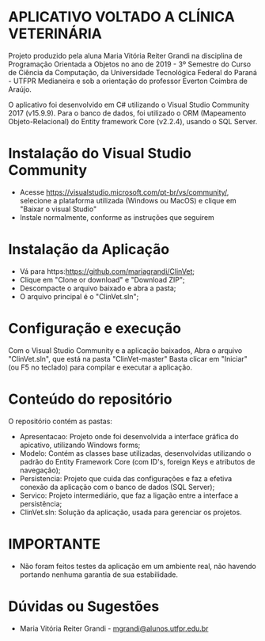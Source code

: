 # APLICATIVO VOLTADO A CLÍNICA VETERINÁRIA
Projeto produzido pela aluna Maria Vitória Reiter Grandi na disciplina de Programação Orientada a Objetos no ano de 2019 - 3º Semestre do Curso de Ciência da Computação, da Universidade Tecnológica Federal do Paraná - UTFPR Medianeira e sob a orientação do professor Everton Coimbra de Araújo.

O aplicativo foi desenvolvido em C# utilizando o Visual Studio Community 2017 (v15.9.9). Para o banco de dados, foi utilizado o ORM (Mapeamento Objeto-Relacional) do Entity framework Core (v2.2.4), usando o SQL Server.

# Instalação do Visual Studio Community
* Acesse https://visualstudio.microsoft.com/pt-br/vs/community/, selecione a plataforma utilizada (Windows ou MacOS) e clique em "Baixar o visual Studio"
* Instale normalmente, conforme as instruções que seguirem

# Instalação da Aplicação
* Vá para https:https://github.com/mariagrandi/ClinVet;
* Clique em "Clone or download" e "Download ZIP";
* Descompacte o arquivo baixado e abra a pasta;
* O arquivo principal é o "ClinVet.sln";

# Configuração e execução
Com o Visual Studio Community e a aplicação baixados, Abra o arquivo "ClinVet.sln", que está na pasta "ClinVet-master"
Basta clicar em "Iniciar" (ou F5 no teclado) para compilar e executar a aplicação.

# Conteúdo do repositório
O repositório contém as pastas:

* Apresentacao: Projeto onde foi desenvolvida a interface gráfica do apicativo, utilizando Windows forms;
* Modelo: Contém as classes base utilizadas, desenvolvidas utilizando o padrão do Entity Framework Core (com ID's, foreign Keys e atributos de navegação);
* Persistencia: Projeto que cuida das configurações e faz a efetiva conexão da aplicação com o banco de dados (SQL Server);
* Servico: Projeto intermediário, que faz a ligação entre a interface a persistência;
* ClinVet.sln: Solução da aplicação, usada para gerenciar os projetos.

# IMPORTANTE
* Não foram feitos testes da aplicação em um ambiente real, não havendo portando nenhuma garantia de sua estabilidade.

# Dúvidas ou Sugestões
* Maria Vitória Reiter Grandi - mgrandi@alunos.utfpr.edu.br
